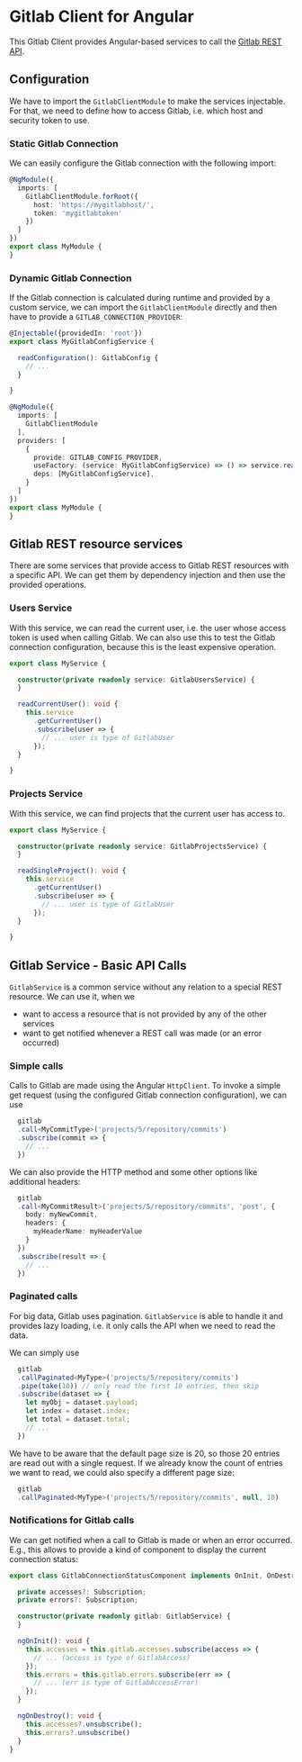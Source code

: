 # Gitlab Client for Angular

This Gitlab Client provides Angular-based services to
call the [Gitlab REST API](https://docs.gitlab.com/ee/api/index.html).

## Configuration

We have to import the `GitlabClientModule` to make the services injectable.
For that, we need to define how to access Gitlab, i.e. which
host and security token to use.

### Static Gitlab Connection

We can easily configure the Gitlab connection with the following import:

```typescript
@NgModule({
  imports: [
    GitlabClientModule.forRoot({
      host: 'https://mygitlabhost/',
      token: 'mygitlabtoken'
    })
  ]
})
export class MyModule {
}
```

### Dynamic Gitlab Connection

If the Gitlab connection is calculated during runtime and provided by a custom service,
we can import the `GitlabClientModule` directly and then have to provide a `GITLAB_CONNECTION_PROVIDER`:

```typescript
@Injectable({providedIn: 'root'})
export class MyGitlabConfigService {

  readConfiguration(): GitlabConfig {
    // ...
  }

}

@NgModule({
  imports: [
    GitlabClientModule
  ],
  providers: [
    {
      provide: GITLAB_CONFIG_PROVIDER,
      useFactory: (service: MyGitlabConfigService) => () => service.readConfiguration(),
      deps: [MyGitlabConfigService],
    }
  ]
})
export class MyModule {
}
```

## Gitlab REST resource services

There are some services that provide access to Gitlab REST resources
with a specific API. We can get them by dependency injection and then use
the provided operations.

### Users Service

With this service, we can read the current user, i.e. the user whose access token
is used when calling Gitlab. We can also use this to test the Gitlab connection configuration,
because this is the least expensive operation.

```typescript
export class MyService {

  constructor(private readonly service: GitlabUsersService) {
  }

  readCurrentUser(): void {
    this.service
      .getCurrentUser()
      .subscribe(user => {
        // ... user is type of GitlabUser
      });
  }

}
```

### Projects Service

With this service, we can find projects that the current user has access to.

```typescript
export class MyService {

  constructor(private readonly service: GitlabProjectsService) {
  }

  readSingleProject(): void {
    this.service
      .getCurrentUser()
      .subscribe(user => {
        // ... user is type of GitlabUser
      });
  }

}
```

## Gitlab Service - Basic API Calls

`GitlabService` is a common service without any relation to a special REST resource.
We can use it, when we

- want to access a resource that is not provided by any of the other services
- want to get notified whenever a REST call was made (or an error occurred)

### Simple calls

Calls to Gitlab are made using the Angular `HttpClient`. To invoke a simple get request
(using the configured Gitlab connection configuration), we can use

```typescript
  gitlab
  .call<MyCommitType>('projects/5/repository/commits')
  .subscribe(commit => {
    // ...
  })
```

We can also provide the HTTP method and some other options like additional headers:

```typescript
  gitlab
  .call<MyCommitResult>('projects/5/repository/commits', 'post', {
    body: myNewCommit,
    headers: {
      myHeaderName: myHeaderValue
    }
  })
  .subscribe(result => {
    // ...
  })
```

### Paginated calls

For big data, Gitlab uses pagination. `GitlabService` is able to handle it
and provides lazy loading, i.e. it only calls the API when we need to read the data.

We can simply use

```typescript
  gitlab
  .callPaginated<MyType>('projects/5/repository/commits')
  .pipe(take(10)) // only read the first 10 entries, then skip
  .subscribe(dataset => {
    let myObj = dataset.payload;
    let index = dataset.index;
    let total = dataset.total;
    // ...
  })
```

We have to be aware that the default page size is 20, so those 20 entries are read out with a single request.
If we already know the count of entries we want to read, we could also specify a different page size:

```typescript
  gitlab
  .callPaginated<MyType>('projects/5/repository/commits', null, 10)
```

### Notifications for Gitlab calls

We can get notified when a call to Gitlab is made or when an error occurred.
E.g., this allows to provide a kind of component to display the current connection status:

```typescript
export class GitlabConnectionStatusComponent implements OnInit, OnDestroy {

  private accesses?: Subscription;
  private errors?: Subscription;

  constructor(private readonly gitlab: GitlabService) {
  }

  ngOnInit(): void {
    this.accesses = this.gitlab.accesses.subscribe(access => {
      // ... (access is type of GitlabAccess)
    });
    this.errors = this.gitlab.errors.subscribe(err => {
      // ... (err is type of GitlabAccessError)
    });
  }

  ngOnDestroy(): void {
    this.accesses?.unsubscribe();
    this.errors?.unsubscribe()
  }
}
```
